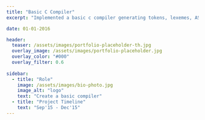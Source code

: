 ```yaml
---
title: "Basic C Compiler"
excerpt: "Implemented a basic c compiler generating tokens, lexemes, AST, and finally generating assembly code for x86 architecture."

date: 01-01-2016

header:
  teaser: /assets/images/portfolio-placeholder-th.jpg
  overlay_image: /assets/images/portfolio-placeholder.jpg
  overlay_color: "#000"
  overlay_filter: 0.6
  
sidebar:
  - title: "Role"
    image: /assets/images/bio-photo.jpg
    image_alt: "logo"
    text: "Create a basic compiler"
  - title: "Project Timeline"
    text: "Sep'15 - Dec'15"
---
```



